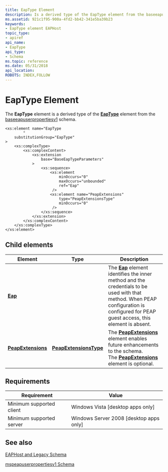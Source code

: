 ```yaml
---
title: EapType Element
description: Is a derived type of the EapType element from the baseeapuserpropertiesv1 schema. | EapType Element
ms.assetid: 921c1f95-900a-4fd2-bb42-341e5ba39b23
keywords:
- EapType element EAPHost
topic_type:
- apiref
api_name:
- EapType
api_type:
- Schema
ms.topic: reference
ms.date: 05/31/2018
api_location: 
ROBOTS: INDEX,FOLLOW
---
```


# EapType Element

The **EapType** element is a derived type of the [**EapType**](baseeapuserpropertiesv1schema-eaptype-element.md) element from the [baseeapuserpropertiesv1](baseeapuserpropertiesv1schema-schema.md) schema.

``` syntax
<xs:element name="EapType
        "
    substitutionGroup="EapType"
>
    <xs:complexType>
        <xs:complexContent>
            <xs:extension
                base="BaseEapTypeParameters"
            >
                <xs:sequence>
                    <xs:element
                        minOccurs="0"
                        maxOccurs="unbounded"
                        ref="Eap"
                     />
                    <xs:element name="PeapExtensions"
                        type="PeapExtensionsType"
                        minOccurs="0"
                     />
                </xs:sequence>
            </xs:extension>
        </xs:complexContent>
    </xs:complexType>
</xs:element>
```

## Child elements



| Element                                                                               | Type                                                                                      | Description                                                                                                                                                                                                                                                                        |
|---------------------------------------------------------------------------------------|-------------------------------------------------------------------------------------------|------------------------------------------------------------------------------------------------------------------------------------------------------------------------------------------------------------------------------------------------------------------------------------|
| [**Eap**](baseeapuserpropertiesv1schema-eap-element.md)                              |                                                                                           | The [**Eap**](baseeapuserpropertiesv1schema-eap-element.md) element identifies the inner method and the credentials to be used with that method. When PEAP configuration is configured for PEAP guest access, this element is absent.<br/>                                  |
| [**PeapExtensions**](mspeapuserpropertiesv1schema-peapextensions-eaptype-element.md) | [**PeapExtensionsType**](mspeapuserpropertiesv1schema-peapextensionstype-complextype.md) | The [**PeapExtensions**](mspeapuserpropertiesv1schema-peapextensions-eaptype-element.md) element enables future enhancements to the schema. <br/> The [**PeapExtensions**](mspeapuserpropertiesv1schema-peapextensions-eaptype-element.md) element is optional.<br/> |



## Requirements



| Requirement | Value |
|-------------------------------------|------------------------------------------------------|
| Minimum supported client<br/> | Windows Vista \[desktop apps only\]<br/>       |
| Minimum supported server<br/> | Windows Server 2008 \[desktop apps only\]<br/> |



## See also

<dl> <dt>

[EAPHost and Legacy Schema](eaphost-schemas.md)
</dt> <dt>

[mspeapuserpropertiesv1 Schema](mspeapuserpropertiesv1schema-schema.md)
</dt> </dl>

 

 





